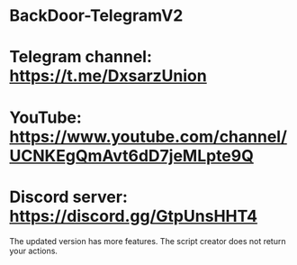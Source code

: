 # BackDoor-TelegramV2


# Telegram channel: https://t.me/DxsarzUnion
# YouTube: https://www.youtube.com/channel/UCNKEgQmAvt6dD7jeMLpte9Q
# Discord server: https://discord.gg/GtpUnsHHT4

The updated version has more features.
The script creator does not return your actions.
